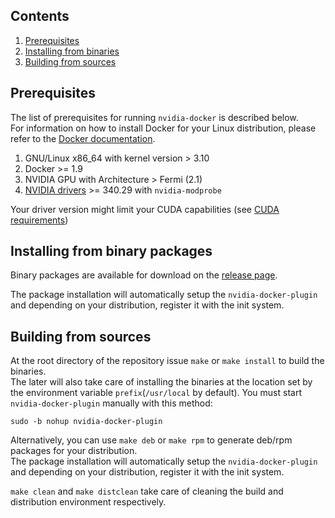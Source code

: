 ## Contents
1. [Prerequisites](#prerequisites)
1. [Installing from binaries](#installing-from-binaries)
1. [Building from sources](#building-from-sources)

## Prerequisites

The list of prerequisites for running `nvidia-docker` is described below.  
For information on how to install Docker for your Linux distribution, please refer to the [Docker documentation](https://docs.docker.com/engine/installation).

1. GNU/Linux x86_64 with kernel version > 3.10
1. Docker >= 1.9
1. NVIDIA GPU with Architecture > Fermi (2.1)
1. [NVIDIA drivers](http://www.nvidia.com/object/unix.html) >= 340.29 with `nvidia-modprobe`

Your driver version might limit your CUDA capabilities (see [CUDA requirements](CUDA#requirements))

## Installing from binary packages

Binary packages are available for download on the [release page](https://github.com/NVIDIA/nvidia-docker/releases).

The package installation will automatically setup the `nvidia-docker-plugin` and depending on your distribution, register it with the init system.

## Building from sources

At the root directory of the repository issue `make` or `make install` to build the binaries.  
The later will also take care of installing the binaries at the location set by the environment variable `prefix`(`/usr/local` by default). You must start `nvidia-docker-plugin` manually with this method:
```
sudo -b nohup nvidia-docker-plugin
```

Alternatively, you can use `make deb` or `make rpm` to generate deb/rpm packages for your distribution.  
The package installation will automatically setup the `nvidia-docker-plugin` and depending on your distribution, register it with the init system.

`make clean` and `make distclean` take care of cleaning the build and distribution environment respectively.